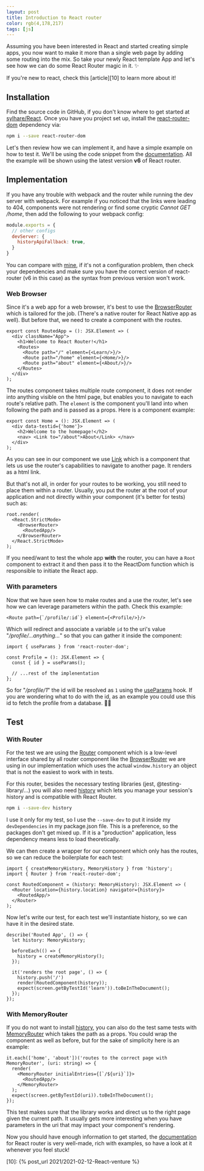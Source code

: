 ```yaml
---
layout: post
title: Introduction to React router
color: rgb(4,178,217)
tags: [js]
---
```


Assuming you have been interested in React and started creating simple apps, you now want to make it
more than a single web page by adding some routing into the mix.
So take your newly React template App and let's see how we can do some React Router magic in it. ✨

If you're new to react, check this [article][10] to learn more about it!

## Installation

Find the source code in GitHub, if you don't know where to get started at [sylhare/React][3].
Once you have you project set up, install the [react-router-dom][1] dependency via:

```bash
npm i --save react-router-dom
```

Let's then review how we can implement it, and have a simple example on how to test it.
We'll be using the code snippet from the [documentation][2].
All the example will be shown using the latest version **v6** of React router.

## Implementation

If you have any trouble with webpack and the router while running the dev server with webpack.
For example if you noticed that the links were leading to 404, components were not rendering or
find some cryptic _Cannot GET /home_, then add the following to your webpack config:

```js
module.exports = {
  // other configs
  devServer: {
    historyApiFallback: true,
  }
}
```

You can compare with [mine][3], if it's not a configuration problem, then check your dependencies and
make sure you have the correct version of react-router (v6 in this case) as the syntax from previous
version won't work.

### Web Browser

Since it's a web app for a web browser, it's best to use the [BrowserRouter] which is tailored for the job.
(There's a native router for React Native app as well).
But before that, we need to create a component with the routes.

```tsx
export const RoutedApp = (): JSX.Element => (
  <div className="App">
    <h1>Welcome to React Router!</h1>
    <Routes>
      <Route path="/" element={<Learn/>}/>
      <Route path="/home" element={<Home/>}/>
      <Route path="about" element={<About/>}/>
    </Routes>
  </div>
);
```

The routes component takes multiple route component, it does not render into anything visible on the html page,
but enables you to navigate to each route's relative path.
The `element` is the component you'll land into when following the path and is passed as a props.
Here is a component example:

```tsx
export const Home = (): JSX.Element => (
  <div data-testid={'home'}>
    <h2>Welcome to the homepage!</h2>
    <nav> <Link to="/about">About</Link> </nav>
  </div>
);
```

As you can see in our component we use [Link] which is a component that lets us use the router's capabilities
to navigate to another page. It renders as a html link.

But that's not all, in order for your routes to be working, you still need to place them within a router.
Usually, you put the router at the root of your application and not directly within your component 
(it's better for tests) such as: 

```tsx
root.render(
  <React.StrictMode>
    <BrowserRouter>
      <RoutedApp/>
    </BrowserRouter>
  </React.StrictMode>
);
```

If you need/want to test the whole app **with** the router, you can have a `Root` component to extract it and then pass 
it to the ReactDom function which is responsible to initiate the React app.

### With parameters

Now that we have seen how to make routes and a use the router, let's see how we can leverage parameters
within the path. Check this example:

```tsx
<Route path={`/profile/:id`} element={<Profile/>}/>
```

Which will redirect and associate a variable `id` to the uri's value "_/profile/...anything..._" so that you
can gather it inside the component:

```tsx
import { useParams } from 'react-router-dom';

const Profile = (): JSX.Element => {
  const { id } = useParams();

  // ...rest of the implenentation
};
```

So for "_/profile/1_" the id will be resolved as `1` using the [useParams] hook. 
If you are wondering what to do with the id, as an example you could use this id to fetch the profile
from a database. 🤷‍♀️

## Test

### With Router

For the test we are using the [Router] component which is a low-level interface shared by all router component
like the [BrowserRouter] we are using in our implementation which uses the actual `window.history` an
object that is not the easiest to work with in tests.

For this router, besides the necessary testing libraries (jest, @testing-library/...) you will also need
[history] which lets you manage your session's history and is compatible with React Router.

```bash
npm i --save-dev history
```

I use it only for my test, so I use the `--save-dev` to put it inside my `devDependencies` in my package.json
file. This is a preference, so the packages don't get mixed up.
If it is a "production" application, less dependency means less to load theoretically.

We can then create a wrapper for our component which only has the routes, so we can reduce the boilerplate
for each test:

```tsx
import { createMemoryHistory, MemoryHistory } from 'history';
import { Router } from 'react-router-dom';

const RoutedComponent = (history: MemoryHistory): JSX.Element => (
  <Router location={history.location} navigator={history}>
    <RoutedApp/>
  </Router>
);
```

Now let's write our test, for each test we'll instantiate history, so we can have it in the desired state.

```tsx
describe('Routed App', () => {
  let history: MemoryHistory;

  beforeEach(() => {
    history = createMemoryHistory();
  });

  it('renders the root page', () => {
    history.push('/')
    render(RoutedComponent(history));
    expect(screen.getByTestId('learn')).toBeInTheDocument();
  });
});  
```

### With MemoryRouter

If you do not want to install [history], you can also do the test same tests with [MemoryRouter] which
takes the path as a props.
You could wrap the component as well as before, but for the sake of simplicity here is an example:

```tsx
it.each(['home', 'about'])('routes to the correct page with MemoryRouter', (uri: string) => {
  render(
    <MemoryRouter initialEntries={[`/${uri}`]}>
      <RoutedApp/>
    </MemoryRouter>
  );
  expect(screen.getByTestId(uri)).toBeInTheDocument();
});
```

This test makes sure that the library works and direct us to the right page given the current path.
It usually gets more interesting when you have parameters in the uri that may impact your component's
rendering.

Now you should have enough information to get started, the [documentation][1] for React router is very 
well-made, rich with examples, so have a look at it whenever you feel stuck!

[history]: https://www.npmjs.com/package/history
[Router]: https://reactrouter.com/docs/en/v6/routers/router
[MemoryRouter]: https://reactrouter.com/docs/en/v6/routers/memory-router
[BrowserRouter]: https://reactrouter.com/docs/en/v6/routers/browser-router
[useParams]: https://reactrouter.com/docs/en/v6/hooks/use-params
[Link]: https://reactrouter.com/docs/en/v6/components/link
[1]: https://reactrouter.com/docs/
[2]: https://reactrouter.com/docs/en/v6/getting-started/installation#basic-installation
[3]: https://github.com/sylhare/React
[10]: {% post_url 2021/2021-02-12-React-venture %}
